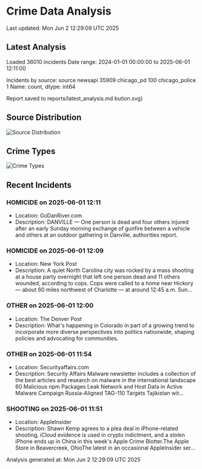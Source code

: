# Crime Data Analysis
Last updated: Mon Jun  2 12:29:09 UTC 2025

## Latest Analysis

Loaded 36010 incidents
Date range: 2024-01-01 00:00:00 to 2025-06-01 12:11:00

Incidents by source:
source
newsapi           35909
chicago_pd          100
chicago_police        1
Name: count, dtype: int64

Report saved to reports/latest_analysis.md
bution.svg)

## Source Distribution
![Source Distribution](images/source_distribution.svg)

## Crime Types
![Crime Types](images/crime_types.svg)

## Recent Incidents

### HOMICIDE on 2025-06-01 12:11
- Location: GoDanRiver.com
- Description: DANVILLE — One person is dead and four others injured after an early Sunday morning exchange of gunfire between a vehicle and others at an outdoor gathering in Danville, authorities report.


### HOMICIDE on 2025-06-01 12:09
- Location: New York Post
- Description: A quiet North Carolina city was rocked by a mass shooting at a house party overnight that left one person dead and 11 others wounded, according to cops. Cops were called to a home near Hickory — about 60 miles northwest of Charlotte — at around 12:45 a.m. Sun…


### OTHER on 2025-06-01 12:00
- Location: The Denver Post
- Description: What's happening in Colorado in part of a growing trend to incorporate more diverse perspectives into politics nationwide, shaping policies and advocating for communities.


### OTHER on 2025-06-01 11:54
- Location: Securityaffairs.com
- Description: Security Affairs Malware newsletter includes a collection of the best articles and research on malware in the international landscape 60 Malicious npm Packages Leak Network and Host Data in Active Malware Campaign Russia-Aligned TAG-110 Targets Tajikistan wit…


### SHOOTING on 2025-06-01 11:51
- Location: AppleInsider
- Description: Shawn Kemp agrees to a plea deal in iPhone-related shooting, iCloud evidence is used in crypto indictment, and a stolen iPhone ends up in China in this week's Apple Crime Blotter.The Apple Store in Beavercreek, OhioThe latest in an occasional AppleInsider ser…

Analysis generated at: Mon Jun  2 12:29:09 UTC 2025
